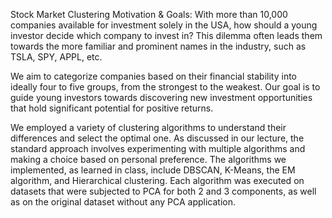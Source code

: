 Stock Market Clustering
Motivation & Goals:
With more than 10,000 companies available for investment solely in the USA, how should a young investor decide which company to invest in? This dilemma often leads them towards the more familiar and prominent names in the industry, such as TSLA, SPY, APPL, etc. 

We aim to categorize companies based on their financial stability into ideally four to five groups, from the strongest to the weakest. Our goal is to guide young investors towards discovering new investment opportunities that hold significant potential for positive returns.


We employed a variety of clustering algorithms to understand their differences and select the optimal one. As discussed in our lecture, the standard approach involves experimenting with multiple algorithms and making a choice based on personal preference. 
The algorithms we implemented, as learned in class, include DBSCAN, K-Means, the EM algorithm, and Hierarchical clustering.
Each algorithm was executed on datasets that were subjected to PCA for both 2 and 3 components, as well as on the original dataset without any PCA application.
